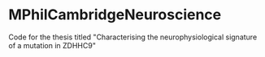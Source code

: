 # MPhilCambridgeNeuroscience
Code for the thesis titled "Characterising the neurophysiological signature of a mutation in ZDHHC9"

